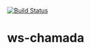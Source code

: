 [![Build Status](https://app.travis-ci.com/elieziobr/ws-chamada.svg?branch=main)](https://app.travis-ci.com/elieziobr/ws-chamada)
# ws-chamada
